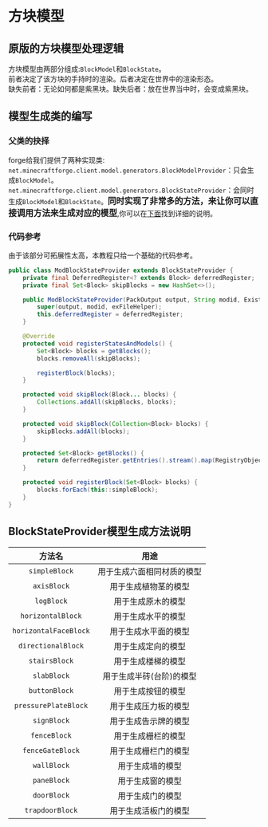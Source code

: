 # 方块模型
## 原版的方块模型处理逻辑
方块模型由两部分组成:`BlockModel`和`BlockState`。\
前者决定了该方块的手持时的渲染。后者决定在世界中的渲染形态。\
缺失前者：无论如何都是紫黑块。缺失后者：放在世界当中时，会变成紫黑块。
## 模型生成类的编写
### 父类的抉择
forge给我们提供了两种实现类:\
`net.minecraftforge.client.model.generators.BlockModelProvider`：只会生成`BlockModel`。\
`net.minecraftforge.client.model.generators.BlockStateProvider`：会同时生成`BlockModel`和`BlockState`。<big>**同时实现了非常多的方法，来让你可以直接调用方法来生成对应的模型**</big>,你可以在[下面](1.20/2?id=blockstateprovider模型生成方法说明)找到详细的说明。
### 代码参考
由于该部分可拓展性太高，本教程只给一个基础的代码参考。
```java
public class ModBlockStateProvider extends BlockStateProvider {
    private final DeferredRegister<? extends Block> deferredRegister;
    private final Set<Block> skipBlocks = new HashSet<>();

    public ModBlockStateProvider(PackOutput output, String modid, ExistingFileHelper exFileHelper, DeferredRegister<? extends Block> deferredRegister) {
        super(output, modid, exFileHelper);
        this.deferredRegister = deferredRegister;
    }

    @Override
    protected void registerStatesAndModels() {
        Set<Block> blocks = getBlocks();
        blocks.removeAll(skipBlocks);

        registerBlock(blocks);
    }

    protected void skipBlock(Block... blocks) {
        Collections.addAll(skipBlocks, blocks);
    }

    protected void skipBlock(Collection<Block> blocks) {
        skipBlocks.addAll(blocks);
    }

    protected Set<Block> getBlocks() {
        return deferredRegister.getEntries().stream().map(RegistryObject::get).collect(Collectors.toSet());
    }

    protected void registerBlock(Set<Block> blocks) {
        blocks.forEach(this::simpleBlock);
    }
}
```
## BlockStateProvider模型生成方法说明


|        方法名         |            用途            |
| :-------------------: | :------------------------: |
|     `simpleBlock`     | 用于生成六面相同材质的模型 |
|      `axisBlock`      |    用于生成植物茎的模型    |
|      `logBlock`       |     用于生成原木的模型     |
|   `horizontalBlock`   |     用于生成水平的模型     |
| `horizontalFaceBlock` |    用于生成水平面的模型    |
|  `directionalBlock`   |     用于生成定向的模型     |
|     `stairsBlock`     |     用于生成楼梯的模型     |
|      `slabBlock`      |  用于生成半砖(台阶)的模型  |
|     `buttonBlock`     |     用于生成按钮的模型     |
| `pressurePlateBlock`  |    用于生成压力板的模型    |
|      `signBlock`      |    用于生成告示牌的模型    |
|     `fenceBlock`      |     用于生成栅栏的模型     |
|   `fenceGateBlock`    |    用于生成栅栏门的模型    |
|      `wallBlock`      |      用于生成墙的模型      |
|      `paneBlock`      |      用于生成窗的模型      |
|      `doorBlock`      |      用于生成门的模型      |
|    `trapdoorBlock`    |    用于生成活板门的模型    |